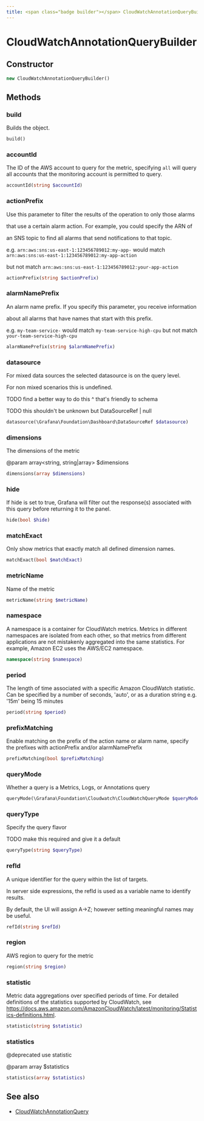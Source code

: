 ```yaml
---
title: <span class="badge builder"></span> CloudWatchAnnotationQueryBuilder
---
```

# <span class="badge builder"></span> CloudWatchAnnotationQueryBuilder

## Constructor

```php
new CloudWatchAnnotationQueryBuilder()
```
## Methods

### <span class="badge object-method"></span> build

Builds the object.

```php
build()
```

### <span class="badge object-method"></span> accountId

The ID of the AWS account to query for the metric, specifying `all` will query all accounts that the monitoring account is permitted to query.

```php
accountId(string $accountId)
```

### <span class="badge object-method"></span> actionPrefix

Use this parameter to filter the results of the operation to only those alarms

that use a certain alarm action. For example, you could specify the ARN of

an SNS topic to find all alarms that send notifications to that topic.

e.g. `arn:aws:sns:us-east-1:123456789012:my-app-` would match `arn:aws:sns:us-east-1:123456789012:my-app-action`

but not match `arn:aws:sns:us-east-1:123456789012:your-app-action`

```php
actionPrefix(string $actionPrefix)
```

### <span class="badge object-method"></span> alarmNamePrefix

An alarm name prefix. If you specify this parameter, you receive information

about all alarms that have names that start with this prefix.

e.g. `my-team-service-` would match `my-team-service-high-cpu` but not match `your-team-service-high-cpu`

```php
alarmNamePrefix(string $alarmNamePrefix)
```

### <span class="badge object-method"></span> datasource

For mixed data sources the selected datasource is on the query level.

For non mixed scenarios this is undefined.

TODO find a better way to do this ^ that's friendly to schema

TODO this shouldn't be unknown but DataSourceRef | null

```php
datasource(\Grafana\Foundation\Dashboard\DataSourceRef $datasource)
```

### <span class="badge object-method"></span> dimensions

The dimensions of the metric

@param array<string, string|array<string>> $dimensions

```php
dimensions(array $dimensions)
```

### <span class="badge object-method"></span> hide

If hide is set to true, Grafana will filter out the response(s) associated with this query before returning it to the panel.

```php
hide(bool $hide)
```

### <span class="badge object-method"></span> matchExact

Only show metrics that exactly match all defined dimension names.

```php
matchExact(bool $matchExact)
```

### <span class="badge object-method"></span> metricName

Name of the metric

```php
metricName(string $metricName)
```

### <span class="badge object-method"></span> namespace

A namespace is a container for CloudWatch metrics. Metrics in different namespaces are isolated from each other, so that metrics from different applications are not mistakenly aggregated into the same statistics. For example, Amazon EC2 uses the AWS/EC2 namespace.

```php
namespace(string $namespace)
```

### <span class="badge object-method"></span> period

The length of time associated with a specific Amazon CloudWatch statistic. Can be specified by a number of seconds, 'auto', or as a duration string e.g. '15m' being 15 minutes

```php
period(string $period)
```

### <span class="badge object-method"></span> prefixMatching

Enable matching on the prefix of the action name or alarm name, specify the prefixes with actionPrefix and/or alarmNamePrefix

```php
prefixMatching(bool $prefixMatching)
```

### <span class="badge object-method"></span> queryMode

Whether a query is a Metrics, Logs, or Annotations query

```php
queryMode(\Grafana\Foundation\Cloudwatch\CloudWatchQueryMode $queryMode)
```

### <span class="badge object-method"></span> queryType

Specify the query flavor

TODO make this required and give it a default

```php
queryType(string $queryType)
```

### <span class="badge object-method"></span> refId

A unique identifier for the query within the list of targets.

In server side expressions, the refId is used as a variable name to identify results.

By default, the UI will assign A->Z; however setting meaningful names may be useful.

```php
refId(string $refId)
```

### <span class="badge object-method"></span> region

AWS region to query for the metric

```php
region(string $region)
```

### <span class="badge object-method"></span> statistic

Metric data aggregations over specified periods of time. For detailed definitions of the statistics supported by CloudWatch, see https://docs.aws.amazon.com/AmazonCloudWatch/latest/monitoring/Statistics-definitions.html.

```php
statistic(string $statistic)
```

### <span class="badge object-method"></span> statistics

@deprecated use statistic

@param array<string> $statistics

```php
statistics(array $statistics)
```

## See also

 * <span class="badge object-type-class"></span> [CloudWatchAnnotationQuery](./object-CloudWatchAnnotationQuery.md)
